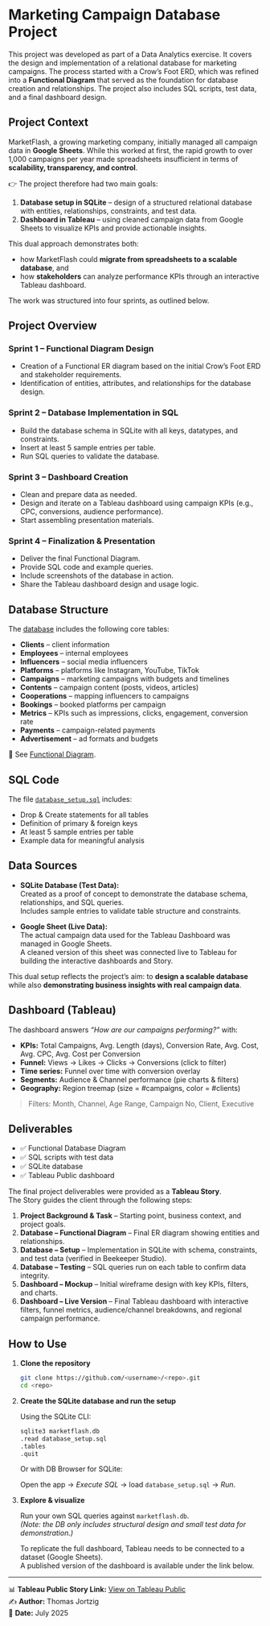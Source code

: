 # Marketing Campaign Database Project

This project was developed as part of a Data Analytics exercise. It covers the design and implementation of a relational database for marketing campaigns. The process started with a Crow’s Foot ERD, which was refined into a **Functional Diagram** that served as the foundation for database creation and relationships. The project also includes SQL scripts, test data, and a final dashboard design.

## Project Context

MarketFlash, a growing marketing company, initially managed all campaign data in **Google Sheets**. While this worked at first, the rapid growth to over 1,000 campaigns per year made spreadsheets insufficient in terms of **scalability, transparency, and control**.  

👉 The project therefore had two main goals:

1. **Database setup in SQLite** – design of a structured relational database with entities, relationships, constraints, and test data.  
2. **Dashboard in Tableau** – using cleaned campaign data from Google Sheets to visualize KPIs and provide actionable insights.  

This dual approach demonstrates both:

- how MarketFlash could **migrate from spreadsheets to a scalable database**, and  
- how **stakeholders** can analyze performance KPIs through an interactive Tableau dashboard.  

The work was structured into four sprints, as outlined below.

## Project Overview

### Sprint 1 – Functional Diagram Design

- Creation of a Functional ER diagram based on the initial Crow’s Foot ERD and stakeholder requirements.  
- Identification of entities, attributes, and relationships for the database design.  

### Sprint 2 – Database Implementation in SQL

- Build the database schema in SQLite with all keys, datatypes, and constraints.  
- Insert at least 5 sample entries per table.  
- Run SQL queries to validate the database.  

### Sprint 3 – Dashboard Creation

- Clean and prepare data as needed.  
- Design and iterate on a Tableau dashboard using campaign KPIs (e.g., CPC, conversions, audience performance).  
- Start assembling presentation materials.  

### Sprint 4 – Finalization & Presentation

- Deliver the final Functional Diagram.  
- Provide SQL code and example queries.  
- Include screenshots of the database in action.  
- Share the Tableau dashboard design and usage logic.  

## Database Structure

The [database](database/marketflash.db) includes the following core tables:

- **Clients** – client information  
- **Employees** – internal employees  
- **Influencers** – social media influencers  
- **Platforms** – platforms like Instagram, YouTube, TikTok  
- **Campaigns** – marketing campaigns with budgets and timelines  
- **Contents** – campaign content (posts, videos, articles)  
- **Cooperations** – mapping influencers to campaigns  
- **Bookings** – booked platforms per campaign  
- **Metrics** – KPIs such as impressions, clicks, engagement, conversion rate  
- **Payments** – campaign-related payments  
- **Advertisement** – ad formats and budgets  

📌 See [Functional Diagram](docs/MarketFlash_Functional_Diagram.png).

## SQL Code

The file [`database_setup.sql`](sql/MarketFlash_database_setup.sql) includes:

- Drop & Create statements for all tables  
- Definition of primary & foreign keys  
- At least 5 sample entries per table  
- Example data for meaningful analysis  

## Data Sources

- **SQLite Database (Test Data):**  
  Created as a proof of concept to demonstrate the database schema, relationships, and SQL queries.  
  Includes sample entries to validate table structure and constraints.  

- **Google Sheet (Live Data):**  
  The actual campaign data used for the Tableau Dashboard was managed in Google Sheets.  
  A cleaned version of this sheet was connected live to Tableau for building the interactive dashboards and Story.  

This dual setup reflects the project’s aim: to **design a scalable database** while also **demonstrating business insights with real campaign data**.

## Dashboard (Tableau)

The dashboard answers *“How are our campaigns performing?”* with:

- **KPIs:** Total Campaigns, Avg. Length (days), Conversion Rate, Avg. Cost, Avg. CPC, Avg. Cost per Conversion  
- **Funnel:** Views → Likes → Clicks → Conversions (click to filter)  
- **Time series:** Funnel over time with conversion overlay  
- **Segments:** Audience & Channel performance (pie charts & filters)  
- **Geography:** Region treemap (size = #campaigns, color = #clients)  

> Filters: Month, Channel, Age Range, Campaign No, Client, Executive  

## Deliverables

- ✅ Functional Database Diagram  
- ✅ SQL scripts with test data
- ✅ SQLite database
- ✅ Tableau Public dashboard  

The final project deliverables were provided as a **Tableau Story**.  
The Story guides the client through the following steps:

1. **Project Background & Task** – Starting point, business context, and project goals.  
2. **Database – Functional Diagram** – Final ER diagram showing entities and relationships.  
3. **Database – Setup** – Implementation in SQLite with schema, constraints, and test data (verified in Beekeeper Studio).  
4. **Database – Testing** – SQL queries run on each table to confirm data integrity.  
5. **Dashboard – Mockup** – Initial wireframe design with key KPIs, filters, and charts.  
6. **Dashboard – Live Version** – Final Tableau dashboard with interactive filters, funnel metrics, audience/channel breakdowns, and regional campaign performance.  

## How to Use

1. **Clone the repository**

   ```bash
   git clone https://github.com/<username>/<repo>.git
   cd <repo>
   ```

2. **Create the SQLite database and run the setup**

   Using the SQLite CLI:

   ```bash
   sqlite3 marketflash.db
   .read database_setup.sql
   .tables
   .quit
   ```

   Or with DB Browser for SQLite:

   Open the app → *Execute SQL* → load `database_setup.sql` → *Run*.

3. **Explore & visualize**

   Run your own SQL queries against `marketflash.db`.  
   *(Note: the DB only includes structural design and small test data for demonstration.)*  

   To replicate the full dashboard, Tableau needs to be connected to a dataset (Google Sheets).  
   A published version of the dashboard is available under the link below.

---

📊 **Tableau Public Story Link:** [View on Tableau Public](https://public.tableau.com/shared/RMMSWWZB9?:display_count=n&:origin=viz_share_link)  
✍️ **Author:** Thomas Jortzig  
📅 **Date:** July 2025

